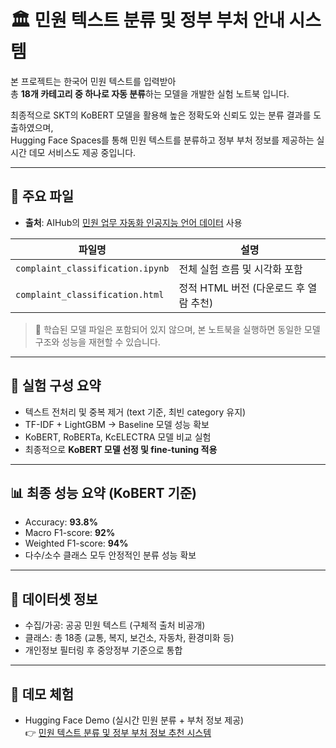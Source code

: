 # 🏛️ 민원 텍스트 분류 및 정부 부처 안내 시스템

본 프로젝트는 한국어 민원 텍스트를 입력받아  
총 **18개 카테고리 중 하나로 자동 분류**하는 모델을 개발한 실험 노트북 입니다.

최종적으로 SKT의 KoBERT 모델을 활용해 높은 정확도와 신뢰도 있는 분류 결과를 도출하였으며,  
Hugging Face Spaces를 통해 민원 텍스트를 분류하고 정부 부처 정보를 제공하는 실시간 데모 서비스도 제공 중입니다.

---

## 📁 주요 파일
- **출처**: AIHub의 [민원 업무 자동화 인공지능 언어 데이터](https://www.aihub.or.kr/aihubdata/data/view.do?currMenu=115&topMenu=100&dataSetSn=619) 사용
  
| 파일명 | 설명 |
|--------|------|
| `complaint_classification.ipynb` | 전체 실험 흐름 및 시각화 포함 |
| `complaint_classification.html` | 정적 HTML 버전 (다운로드 후 열람 추천) |
> 📝 학습된 모델 파일은 포함되어 있지 않으며,
> 본 노트북을 실행하면 동일한 모델 구조와 성능을 재현할 수 있습니다.

---

## 🧪 실험 구성 요약

- 텍스트 전처리 및 중복 제거 (text 기준, 최빈 category 유지)
- TF-IDF + LightGBM → Baseline 모델 성능 확보
- KoBERT, RoBERTa, KcELECTRA 모델 비교 실험
- 최종적으로 **KoBERT 모델 선정 및 fine-tuning 적용**

---

## 📊 최종 성능 요약 (KoBERT 기준)

- Accuracy: **93.8%**
- Macro F1-score: **92%**
- Weighted F1-score: **94%**
- 다수/소수 클래스 모두 안정적인 분류 성능 확보

---

## 🔗 데이터셋 정보

- 수집/가공: 공공 민원 텍스트 (구체적 출처 비공개)
- 클래스: 총 18종 (교통, 복지, 보건소, 자동차, 환경미화 등)
- 개인정보 필터링 후 중앙정부 기준으로 통합

---

## 🚀 데모 체험

- Hugging Face Demo (실시간 민원 분류 + 부처 정보 제공)  
  👉 [민원 텍스트 분류 및 정부 부처 정보 추천 시스템](https://huggingface.co/spaces/JohnYim0213/project-note)
